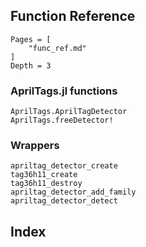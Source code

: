## Function Reference

```@contents
Pages = [
    "func_ref.md"
]
Depth = 3
```
### AprilTags.jl functions
```@docs
AprilTags.AprilTagDetector
AprilTags.freeDetector!
```
### Wrappers
```@docs
apriltag_detector_create
tag36h11_create
tag36h11_destroy
apriltag_detector_add_family
apriltag_detector_detect
```

## Index
```@index
```
